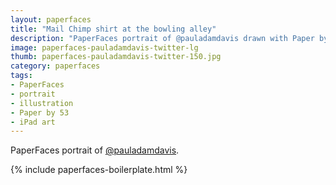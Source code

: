 ```yaml
---
layout: paperfaces
title: "Mail Chimp shirt at the bowling alley"
description: "PaperFaces portrait of @pauladamdavis drawn with Paper by 53 on an iPad."
image: paperfaces-pauladamdavis-twitter-lg
thumb: paperfaces-pauladamdavis-twitter-150.jpg
category: paperfaces
tags: 
- PaperFaces
- portrait
- illustration
- Paper by 53
- iPad art
---
```


PaperFaces portrait of [@pauladamdavis](http://twitter.com/pauladamdavis).

{% include paperfaces-boilerplate.html %}